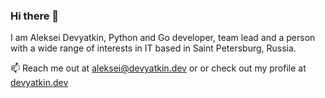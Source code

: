 ### Hi there 👋
I am Aleksei Devyatkin, Python and Go developer, team lead and a person with a wide range of interests in IT based in Saint Petersburg, Russia.

📫 Reach me out at aleksei@devyatkin.dev or or check out my profile at [devyatkin.dev](https://devyatkin.dev)
